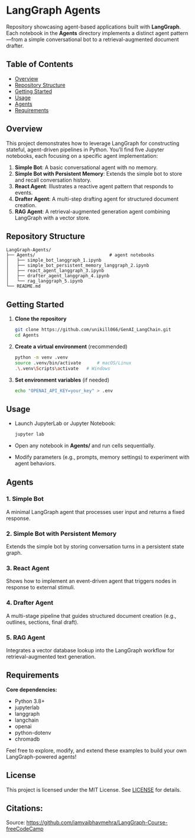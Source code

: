 # LangGraph Agents

Repository showcasing agent-based applications built with **LangGraph**. Each notebook in the **Agents** directory implements a distinct agent pattern—from a simple conversational bot to a retrieval-augmented document drafter.



## Table of Contents

* [Overview](#overview)
* [Repository Structure](#repository-structure)
* [Getting Started](#getting-started)
* [Usage](#usage)
* [Agents](#agents)
* [Requirements](#requirements)



## Overview

This project demonstrates how to leverage LangGraph for constructing stateful, agent-driven pipelines in Python. You’ll find five Jupyter notebooks, each focusing on a specific agent implementation:

1. **Simple Bot**: A basic conversational agent with no memory.
2. **Simple Bot with Persistent Memory**: Extends the simple bot to store and recall conversation history.
3. **React Agent**: Illustrates a reactive agent pattern that responds to events.
4. **Drafter Agent**: A multi-step drafting agent for structured document creation.
5. **RAG Agent**: A retrieval-augmented generation agent combining LangGraph with a vector store.



## Repository Structure

```
LangGraph-Agents/
├── Agents/                            # agent notebooks
│   ├── simple_bot_langgraph_1.ipynb
│   ├── simple_bot_persistent_memory_langgraph_2.ipynb
│   ├── react_agent_langgraph_3.ipynb
│   ├── drafter_agent_langgraph_4.ipynb
│   └── rag_langgraph_5.ipynb
└── README.md
```

## Getting Started

1. **Clone the repository**

   ```bash
   git clone https://github.com/unikill066/GenAI_LangChain.git
   cd Agents
   ```
2. **Create a virtual environment** (recommended)

   ```bash
   python -m venv .venv
   source .venv/bin/activate      # macOS/Linux
   .\.venv\Scripts\activate   # Windows
   ```

3. **Set environment variables** (if needed)

   ```bash
   echo "OPENAI_API_KEY=your_key" > .env
   ```



## Usage

* Launch JupyterLab or Jupyter Notebook:

  ```bash
  jupyter lab
  ```
* Open any notebook in **Agents/** and run cells sequentially.
* Modify parameters (e.g., prompts, memory settings) to experiment with agent behaviors.



## Agents

### 1. Simple Bot

A minimal LangGraph agent that processes user input and returns a fixed response.

### 2. Simple Bot with Persistent Memory

Extends the simple bot by storing conversation turns in a persistent state graph.

### 3. React Agent

Shows how to implement an event-driven agent that triggers nodes in response to external stimuli.

### 4. Drafter Agent

A multi-stage pipeline that guides structured document creation (e.g., outlines, sections, final draft).

### 5. RAG Agent

Integrates a vector database lookup into the LangGraph workflow for retrieval-augmented text generation.



## Requirements

**Core dependencies:**

* Python 3.8+
* jupyterlab
* langgraph
* langchain
* openai
* python-dotenv
* chromadb

Feel free to explore, modify, and extend these examples to build your own LangGraph-powered agents!

## License

This project is licensed under the MIT License. See [LICENSE](LICENSE) for details.

## Citations:
Source: https://github.com/iamvaibhavmehra/LangGraph-Course-freeCodeCamp